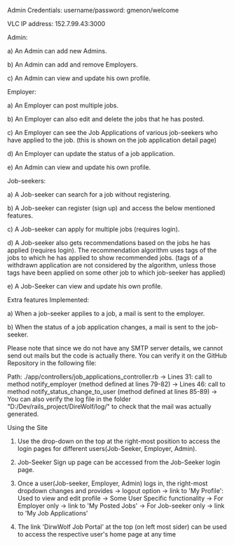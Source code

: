 Admin Credentials: username/password: gmenon/welcome

VLC IP address: 152.7.99.43:3000 


Admin:

a) An Admin can add new Admins.

b) An Admin can add and remove Employers.

c) An Admin can view and update his own profile.

Employer:

a) An Employer can post multiple jobs.

b) An Employer can also edit and delete the jobs that he has posted.

c) An Employer can see the Job Applications of various job-seekers who have applied to the job. (this is shown on the job application detail page)

d) An Employer can update the status of a job application.

e) An Admin can view and update his own profile.

Job-seekers:

a) A Job-seeker can search for a job without registering.

b) A Job-seeker can register (sign up) and access the below mentioned features.

c) A Job-seeker can apply for multiple jobs (requires login).

d) A Job-seeker also gets recommendations based on the jobs he has applied (requires login). The recommendation algorithm uses tags of the jobs to which he has applied to show recommended jobs. (tags of a withdrawn application are not considered by the algorithm, unless those tags have been applied on some other job to which job-seeker has applied)

e) A Job-Seeker can view and update his own profile.

Extra features Implemented:

a) When a job-seeker applies to a job, a mail is sent to the employer.

b) When the status of a job application changes, a mail is sent to the job-seeker.

Please note that since we do not have any SMTP server details, we cannot send out mails but the code is actually there. You can verify it on the GitHub Repository in the following file:

Path: ./app/controllers/job_applications_controller.rb
  -> Lines 31: call to method notify_employer (method defined at lines 79-82) 
  -> Lines 46: call to method notify_status_change_to_user (method defined at lines 85-89)
  -> You can also verify the log file in the folder "D:/Dev/rails_project/DireWolf/log/" to check that the mail was actually generated.

Using the Site

1) Use the drop-down on the top at the right-most position to access the login pages for different users(Job-Seeker, Employer, Admin).

2) Job-Seeker Sign up page can be accessed from the Job-Seeker login page.

3) Once a user(Job-seeker, Employer, Admin) logs in, the right-most dropdown changes and provides
  -> logout option
  -> link to 'My Profile': Used to view and edit profile
  -> Some User Specific functionality
    -> For Employer only
        -> link to 'My Posted Jobs'
    -> For Job-seeker only
        -> link to 'My Job Applications'
        
4) The link 'DirwWolf Job Portal' at the top (on left most sider) can be used to access the respective user's home page at any time

